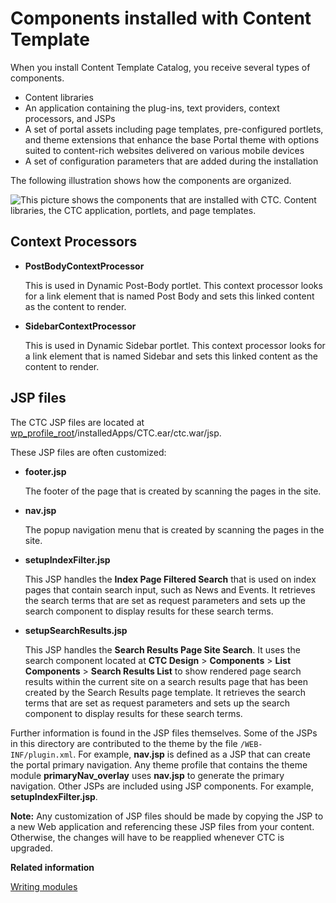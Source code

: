# Components installed with Content Template

When you install Content Template Catalog, you receive several types of components.

-   Content libraries
-   An application containing the plug-ins, text providers, context processors, and JSPs
-   A set of portal assets including page templates, pre-configured portlets, and theme extensions that enhance the base Portal theme with options suited to content-rich websites delivered on various mobile devices
-   A set of configuration parameters that are added during the installation

The following illustration shows how the components are organized.

![This picture shows the components that are installed with CTC. Content libraries, the CTC application, portlets, and page templates.](../images/Components_small.jpg)

## Context Processors

-   **PostBodyContextProcessor**

    This is used in Dynamic Post-Body portlet. This context processor looks for a link element that is named Post Body and sets this linked content as the content to render.

-   **SidebarContextProcessor**

    This is used in Dynamic Sidebar portlet. This context processor looks for a link element that is named Sidebar and sets this linked content as the content to render.


## JSP files

The CTC JSP files are located at [wp\_profile\_root](../reference/wpsdirstr.md)/installedApps/CTC.ear/ctc.war/jsp.

These JSP files are often customized:

-   **footer.jsp**

    The footer of the page that is created by scanning the pages in the site.

-   **nav.jsp**

    The popup navigation menu that is created by scanning the pages in the site.

-   **setupIndexFilter.jsp**

    This JSP handles the **Index Page Filtered Search** that is used on index pages that contain search input, such as News and Events. It retrieves the search terms that are set as request parameters and sets up the search component to display results for these search terms.

-   **setupSearchResults.jsp**

    This JSP handles the **Search Results Page Site Search**. It uses the search component located at **CTC Design** \> **Components** \> **List Components** \> **Search Results List** to show rendered page search results within the current site on a search results page that has been created by the Search Results page template. It retrieves the search terms that are set as request parameters and sets up the search component to display results for these search terms.


Further information is found in the JSP files themselves. Some of the JSPs in this directory are contributed to the theme by the file `/WEB-INF/plugin.xml`. For example, **nav.jsp** is defined as a JSP that can create the portal primary navigation. Any theme profile that contains the theme module **primaryNav\_overlay** uses **nav.jsp** to generate the primary navigation. Other JSPs are included using JSP components. For example, **setupIndexFilter.jsp**.

**Note:** Any customization of JSP files should be made by copying the JSP to a new Web application and referencing these JSP files from your content. Otherwise, the changes will have to be reapplied whenever CTC is upgraded.


**Related information**  


[Writing modules](../dev-theme/themeopt_mod_plugin_xml.md)

